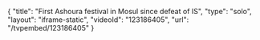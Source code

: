 {
    "title": "First Ashoura festival in Mosul since defeat of IS",
    "type": "solo",
    "layout": "iframe-static",
    "videoId": "123186405",
    "url": "\/tvpembed\/123186405"
}